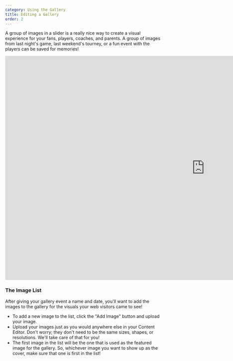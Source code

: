 ```yaml
---
category: Using the Gallery
title: Editing a Gallery
order: 2
---
```

A group of images in a slider is a really nice way to create a visual experience for your fans, players, coaches, and parents. A group of images from last night's game, last weekend's tourney, or a fun event with the players can be saved for memories!

<iframe width="1280" height="720" src="https://www.youtube.com/embed/0viZfap10Bc" frameborder="0" allow="accelerometer; autoplay; clipboard-write; encrypted-media; gyroscope; picture-in-picture" allowfullscreen></iframe>

### The Image List

After giving your gallery event a name and date, you'll want to add the images to the gallery for the visuals your web visitors came to see!

* To add a new image to the list, click the "Add Image" button and upload your image.
* Upload your images just as you would anywhere else in your Content Editor. Don't worry; they don't need to be the same sizes, shapes, or resolutions. We'll take care of that for you!
* The first image in the list will be the one that is used as the featured image for the gallery. So, whichever image you want to show up as the cover, make sure that one is first in the list!
